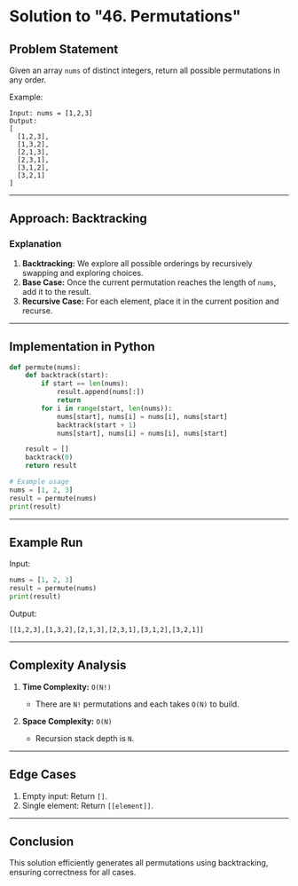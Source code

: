 # Solution to "46. Permutations"

## Problem Statement

Given an array `nums` of distinct integers, return all possible permutations in any order.

Example:

```
Input: nums = [1,2,3]
Output:
[
  [1,2,3],
  [1,3,2],
  [2,1,3],
  [2,3,1],
  [3,1,2],
  [3,2,1]
]
```

---

## Approach: Backtracking

### Explanation

1. **Backtracking:** We explore all possible orderings by recursively swapping and exploring choices.
2. **Base Case:** Once the current permutation reaches the length of `nums`, add it to the result.
3. **Recursive Case:** For each element, place it in the current position and recurse.

---

## Implementation in Python

```python
def permute(nums):
    def backtrack(start):
        if start == len(nums):
            result.append(nums[:])
            return
        for i in range(start, len(nums)):
            nums[start], nums[i] = nums[i], nums[start]
            backtrack(start + 1)
            nums[start], nums[i] = nums[i], nums[start]

    result = []
    backtrack(0)
    return result

# Example usage
nums = [1, 2, 3]
result = permute(nums)
print(result)
```

---

## Example Run

Input:

```python
nums = [1, 2, 3]
result = permute(nums)
print(result)
```

Output:

```
[[1,2,3],[1,3,2],[2,1,3],[2,3,1],[3,1,2],[3,2,1]]
```

---

## Complexity Analysis

1. **Time Complexity:** `O(N!)`
    
    - There are `N!` permutations and each takes `O(N)` to build.
2. **Space Complexity:** `O(N)`
    
    - Recursion stack depth is `N`.

---

## Edge Cases

1. Empty input: Return `[]`.
2. Single element: Return `[[element]]`.

---

## Conclusion

This solution efficiently generates all permutations using backtracking, ensuring correctness for all cases.